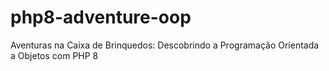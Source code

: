 # php8-adventure-oop
Aventuras na Caixa de Brinquedos: Descobrindo a Programação Orientada a Objetos com PHP 8
